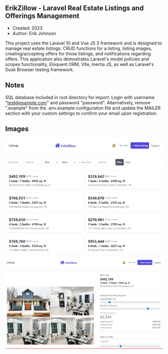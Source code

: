 ## ErikZillow - Laravel Real Estate Listings and Offerings Management 

* Created: 2023
* Author: Erik Johnson

This project uses the Laravel 10 and Vue JS 3 framework and is designed to manage real estate listings: CRUD functions for a listing, listing images, creating/accepting offers for those listings, 
and notifications regarding offers. This application also demostrates Laravel's model policies and scopes functionality, Eloquent ORM, Vite, Inertia JS, as well as Laravel's Dusk Browser testing framework.

## Notes

SQL database included in root directory for import. Login with username "test@example.com" and password "password". Alternatively, remove ".example" from the
 .env.example configuration file and update the MAILER section with your custom settings to confirm your email upon registration.
 
## Images
 
![ScreenShot](/public/images/screenshot1.JPG)


![ScreenShot](/public/images/screenshot2.JPG)
